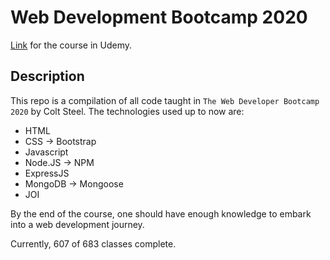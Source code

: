 # Web Development Bootcamp 2020

[Link](https://www.udemy.com/course/the-web-developer-bootcamp) for the course in Udemy.

## Description

This repo is a compilation of all code taught in `The Web Developer Bootcamp 2020` by Colt Steel.
The technologies used up to now are:

- HTML
- CSS -> Bootstrap
- Javascript
- Node.JS -> NPM
- ExpressJS
- MongoDB -> Mongoose
- JOI

By the end of the course, one should have enough knowledge to embark into a web development journey.

Currently, 607 of 683 classes complete.

<!-- Repo for the bootcamp WDB 2020 by Colt Steel. -->
